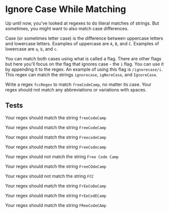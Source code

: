 # Ignore Case While Matching

Up until now, you've looked at regexes to do literal matches of strings. But sometimes, you might want to also match case differences.

Case (or sometimes letter case) is the difference between uppercase letters and lowercase letters. Examples of uppercase are `A`, `B`, and `C`. Examples of lowercase are `a`, `b`, and `c`.

You can match both cases using what is called a flag. There are other flags but here you'll focus on the flag that ignores case - the `i` flag. You can use it by appending it to the regex. An example of using this flag is `/ignorecase/i`. This regex can match the strings `ignorecase`, `igNoreCase`, and `IgnoreCase`.

Write a regex `fccRegex` to match `freeCodeCamp`, no matter its case. Your regex should not match any abbreviations or variations with spaces.

## Tests

Your regex should match the string `freeCodeCamp`

Your regex should match the string `FreeCodeCamp`

Your regex should match the string `FreecodeCamp`

Your regex should match the string `FreeCodecamp`

Your regex should not match the string `Free Code Camp`

Your regex should match the string `FreeCOdeCamp`

Your regex should not match the string `FCC`

Your regex should match the string `FrEeCoDeCamp`

Your regex should match the string `FrEeCodECamp`

Your regex should match the string `FReeCodeCAmp`
